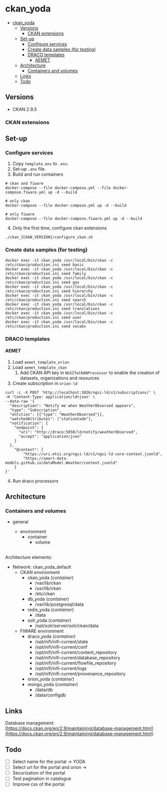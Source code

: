 # ckan_yoda

- [ckan_yoda](#ckan_yoda)
  - [Versions](#versions)
    - [CKAN extensions](#ckan-extensions)
  - [Set-up](#set-up)
    - [Configure services](#configure-services)
    - [Create data samples (for testing)](#create-data-samples-for-testing)
    - [DRACO templates](#draco-templates)
      - [AEMET](#aemet)
  - [Architecture](#architecture)
    - [Containers and volumes](#containers-and-volumes)
  - [Links](#links)
  - [Todo](#todo)

## Versions
- CKAN 2.9.5

### CKAN extensions



## Set-up

### Configure services

1. Copy `template.env` to `.env`.
2. Set-up `.env` file.
3. Build and run containers

```
# ckan and fiware
docker-compose --file docker-compose.yml --file docker-compose.fiware.yml up -d --build

# only ckan
docker-compose --file docker-compose.yml up -d --build

# only fiware
docker-compose --file docker-compose.fiware.yml up -d --build
```

4. Only the first time, configure ckan extensions

```
./ckan_{CKAN_VERSION}/configure_ckan.sh
```

### Create data samples (for testing)

```
docker exec -it ckan_yoda /usr/local/bin/ckan -c /etc/ckan/production.ini seed basic
docker exec -it ckan_yoda /usr/local/bin/ckan -c /etc/ckan/production.ini seed family
docker exec -it ckan_yoda /usr/local/bin/ckan -c /etc/ckan/production.ini seed gov
docker exec -it ckan_yoda /usr/local/bin/ckan -c /etc/ckan/production.ini seed hierarchy
docker exec -it ckan_yoda /usr/local/bin/ckan -c /etc/ckan/production.ini seed search
docker exec -it ckan_yoda /usr/local/bin/ckan -c /etc/ckan/production.ini seed translations
docker exec -it ckan_yoda /usr/local/bin/ckan -c /etc/ckan/production.ini seed user
docker exec -it ckan_yoda /usr/local/bin/ckan -c /etc/ckan/production.ini seed vocabs
```

### DRACO templates

#### AEMET

1. Load `aemet_template_orion`
2. Load `aemet_template_ckan`
   1. Add CKAN API key in `NGSIToCKANProcessor` to enable the creation of datasets, organizations and resources
3. Create subscription in `orion-ld`
```
curl -L -X POST 'http://localhost:1026/ngsi-ld/v1/subscriptions/' \
-H 'Content-Type: application/ld+json' \
--data-raw '{
  "description": "Notify me when WeatherObserved appears",
  "type": "Subscription",
  "entities": [{"type": "WeatherObserved"}],
  "watchedAttributes": ["stationCode"],
  "notification": {
    "endpoint": {
      "uri": "http://draco:5050/ld/notify/weatherObserved",
      "accept": "application/json"
    }
  },
    "@context": [
        "https://uri.etsi.org/ngsi-ld/v1/ngsi-ld-core-context.jsonld",
        "https://smart-data-models.github.io/dataModel.Weather/context.jsonld"
    ]
}'
```
4. Run draco processors

## Architecture

### Containers and volumes

- general   
  - environment
     - container
       - volume
  
  <br/>
Architecture elements: 
- Network: ckan_yoda_default
  - CKAN environment
    - ckan_yoda (*container*)
      - /var/lib/ckan
      - /usr/lib/ckan
      - /etc/ckan
    - db_yoda (*container*)
      - /var/lib/postgresql/data
    - redis_yoda (*container*)
      - /data
    - solr_yoda (*container*)
      - /opt/solr/server/solr/ckan/data
  - FIWARE environment
    - draco_yoda (*container*)
      - /opt/nifi/nifi-current/state
      - /opt/nifi/nifi-current/conf
      - /opt/nifi/nifi-current/content_repository
      - /opt/nifi/nifi-current/database_repository
      - /opt/nifi/nifi-current/flowfile_repository
      - /opt/nifi/nifi-current/logs
      - /opt/nifi/nifi-current/provenance_repository
    - orion_yoda (*container*)
    - mongo_yoda (*container*)
      - /data/db
      - /data/configdb




## Links

Database management: [https://docs.ckan.org/en/2.9/maintaining/database-management.html](https://docs.ckan.org/en/2.9/maintaining/database-management.html)

## Todo

- [ ] Select name for the portal -> YODA  
- [ ] Select url for the portal and orion -> 
- [ ] Securization of the portal
- [ ] Test pagination in catalogue
- [ ] Improve css of the portal